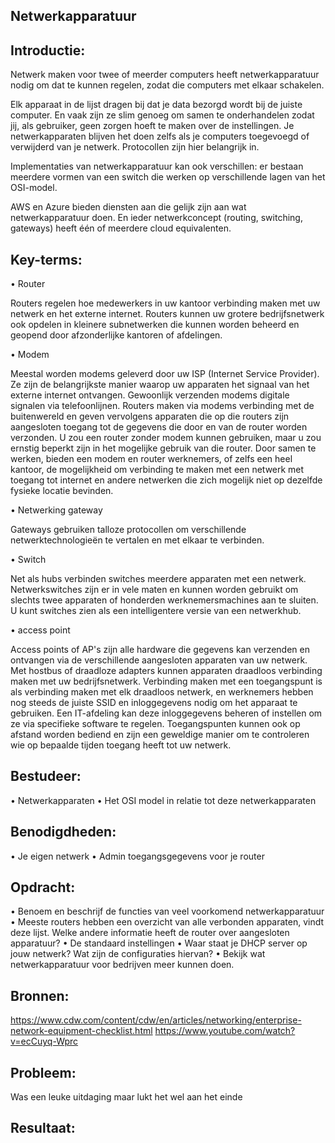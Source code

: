 ## Netwerkapparatuur

## Introductie:
Netwerk maken voor twee of meerder computers heeft netwerkapparatuur nodig om dat te kunnen regelen, zodat die computers met elkaar schakelen. 

Elk apparaat in de lijst dragen bij dat je data bezorgd wordt bij de juiste computer. En vaak zijn ze slim genoeg om samen te onderhandelen zodat jij, als gebruiker, geen zorgen hoeft te maken over de instellingen. Je netwerkapparaten blijven het doen zelfs als je computers toegevoegd of verwijderd van je netwerk. Protocollen zijn hier belangrijk in.

Implementaties van netwerkapparatuur kan ook verschillen: er bestaan meerdere vormen van een switch die werken op verschillende lagen van het OSI-model.

AWS en Azure bieden diensten aan die gelijk zijn aan wat netwerkapparatuur doen. En ieder netwerkconcept (routing, switching, gateways) heeft één of meerdere cloud equivalenten.



## Key-terms:

•	Router 

Routers regelen hoe medewerkers in uw kantoor verbinding maken met uw netwerk en het externe internet. Routers kunnen uw grotere bedrijfsnetwerk ook opdelen in kleinere subnetwerken die kunnen worden beheerd en geopend door afzonderlijke kantoren of afdelingen.


•	Modem

Meestal worden modems geleverd door uw ISP (Internet Service Provider). Ze zijn de belangrijkste manier waarop uw apparaten het signaal van het externe internet ontvangen. Gewoonlijk verzenden modems digitale signalen via telefoonlijnen. Routers maken via modems verbinding met de buitenwereld en geven vervolgens apparaten die op die routers zijn aangesloten toegang tot de gegevens die door en van de router worden verzonden. U zou een router zonder modem kunnen gebruiken, maar u zou ernstig beperkt zijn in het mogelijke gebruik van die router. Door samen te werken, bieden een modem en router werknemers, of zelfs een heel kantoor, de mogelijkheid om verbinding te maken met een netwerk met toegang tot internet en andere netwerken die zich mogelijk niet op dezelfde fysieke locatie bevinden.


 


•	Netwerking gateway

Gateways gebruiken talloze protocollen om verschillende netwerktechnologieën te vertalen en met elkaar te verbinden.


•	Switch

Net als hubs verbinden switches meerdere apparaten met een netwerk. Netwerkswitches zijn er in vele maten en kunnen worden gebruikt om slechts twee apparaten of honderden werknemersmachines aan te sluiten. U kunt switches zien als een intelligentere versie van een netwerkhub.


•	access point 

Access points of AP's zijn alle hardware die gegevens kan verzenden en ontvangen via de verschillende aangesloten apparaten van uw netwerk. Met hostbus of draadloze adapters kunnen apparaten draadloos verbinding maken met uw bedrijfsnetwerk. Verbinding maken met een toegangspunt is als verbinding maken met elk draadloos netwerk, en werknemers hebben nog steeds de juiste SSID en inloggegevens nodig om het apparaat te gebruiken. Een IT-afdeling kan deze inloggegevens beheren of instellen om ze via specifieke software te regelen. Toegangspunten kunnen ook op afstand worden bediend en zijn een geweldige manier om te controleren wie op bepaalde tijden toegang heeft tot uw netwerk.


## Bestudeer:
•	Netwerkapparaten
•	Het OSI model in relatie tot deze netwerkapparaten
## Benodigdheden:
•	Je eigen netwerk
•	Admin toegangsgegevens voor je router
## Opdracht:
•	Benoem en beschrijf de functies van veel voorkomend netwerkapparatuur
•	Meeste routers hebben een overzicht van alle verbonden apparaten, vindt deze lijst. Welke andere informatie heeft de router over aangesloten apparatuur?
•	De standaard instellingen
•	Waar staat je DHCP server op jouw netwerk? Wat zijn de configuraties hiervan?
•	Bekijk wat netwerkapparatuur voor bedrijven meer kunnen doen.

## Bronnen:
https://www.cdw.com/content/cdw/en/articles/networking/enterprise-network-equipment-checklist.html
https://www.youtube.com/watch?v=ecCuyq-Wprc


## Probleem:
Was een leuke uitdaging maar lukt het wel aan het einde

## Resultaat:

